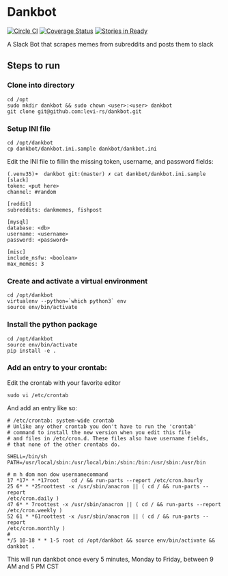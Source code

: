 # Dankbot

[![Circle CI](https://circleci.com/gh/levi-rs/dankbot/tree/master.svg?style=svg)](https://circleci.com/gh/levi-rs/dankbot/tree/master) [![Coverage Status](https://coveralls.io/repos/github/levi-rs/dankbot/badge.svg?branch=master)](https://coveralls.io/github/levi-rs/dankbot?branch=master) [![Stories in Ready](https://badge.waffle.io/levi-rs/dankbot.svg?label=ready&title=Ready)](http://waffle.io/levi-rs/dankbot)

A Slack Bot that scrapes memes from subreddits and posts them to slack

## Steps to run

### Clone into directory
```
cd /opt
sudo mkdir dankbot && sudo chown <user>:<user> dankbot
git clone git@github.com:levi-rs/dankbot.git
```

### Setup INI file
```
cd /opt/dankbot
cp dankbot/dankbot.ini.sample dankbot/dankbot.ini
```

Edit the INI file to fillin the missing token, username, and password fields:
```
(.venv35)➜  dankbot git:(master) ✗ cat dankbot/dankbot.ini.sample
[slack]
token: <put here>
channel: #random

[reddit]
subreddits: dankmemes, fishpost

[mysql]
database: <db>
username: <username>
password: <password>

[misc]
include_nsfw: <boolean>
max_memes: 3
```

### Create and activate a virtual environment
```
cd /opt/dankbot
virtualenv --python=`which python3` env
source env/bin/activate
```

### Install the python package
```
cd /opt/dankbot
source env/bin/activate
pip install -e .
```

### Add an entry to your crontab:
Edit the crontab with your favorite editor
```
sudo vi /etc/crontab
```
And add an entry like so:
```
# /etc/crontab: system-wide crontab
# Unlike any other crontab you don't have to run the 'crontab'
# command to install the new version when you edit this file
# and files in /etc/cron.d. These files also have username fields,
# that none of the other crontabs do.

SHELL=/bin/sh
PATH=/usr/local/sbin:/usr/local/bin:/sbin:/bin:/usr/sbin:/usr/bin

# m h dom mon dow usernamecommand
17 *17* * *17root    cd / && run-parts --report /etc/cron.hourly
25 6* * *25roottest -x /usr/sbin/anacron || ( cd / && run-parts --report
/etc/cron.daily )
47 6* * 7roottest -x /usr/sbin/anacron || ( cd / && run-parts --report
/etc/cron.weekly )
52 61 * *61roottest -x /usr/sbin/anacron || ( cd / && run-parts --report
/etc/cron.monthly )
#
*/5 10-18 * * 1-5 root cd /opt/dankbot && source env/bin/activate && dankbot .
```

This will run dankbot once every 5 minutes, Monday to Friday, between 9 AM and
5 PM CST
